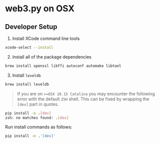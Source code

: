 # web3.py on OSX

## Developer Setup

1. Install XCode command line tools

```sh
xcode-select --install
```

2. Install all of the package dependencies

```sh
brew install openssl libffi autoconf automake libtool
```

3. Install `leveldb`

```sh
brew install leveldb
```

> If you are on `>=OSX 10.15 Catalina` you may encounter the following error with the default `ZSH` shell. This can be fixed by wrapping the `[dev]` part in quotes.
```sh
pip install -e .[dev]
zsh: no matches found: .[dev]
```

Run install commands as follows:
```sh
pip install -e .'[dev]'
```

